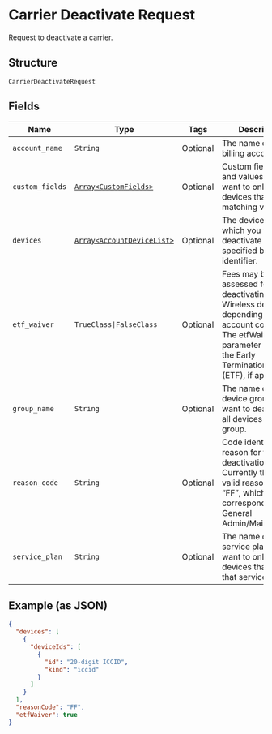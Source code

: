 
# Carrier Deactivate Request

Request to deactivate a carrier.

## Structure

`CarrierDeactivateRequest`

## Fields

| Name | Type | Tags | Description |
|  --- | --- | --- | --- |
| `account_name` | `String` | Optional | The name of a billing account. |
| `custom_fields` | [`Array<CustomFields>`](../../doc/models/custom-fields.md) | Optional | Custom field names and values, if you want to only include devices that have matching values. |
| `devices` | [`Array<AccountDeviceList>`](../../doc/models/account-device-list.md) | Optional | The devices for which you want to deactivate service, specified by device identifier. |
| `etf_waiver` | `TrueClass\|FalseClass` | Optional | Fees may be assessed for deactivating Verizon Wireless devices, depending on the account contract. The etfWaiver parameter waives the Early Termination Fee (ETF), if applicable. |
| `group_name` | `String` | Optional | The name of a device group, if you want to deactivate all devices in that group. |
| `reason_code` | `String` | Optional | Code identifying the reason for the deactivation. Currently the only valid reason code is “FF”, which corresponds to General Admin/Maintenance. |
| `service_plan` | `String` | Optional | The name of a service plan, if you want to only include devices that have that service plan. |

## Example (as JSON)

```json
{
  "devices": [
    {
      "deviceIds": [
        {
          "id": "20-digit ICCID",
          "kind": "iccid"
        }
      ]
    }
  ],
  "reasonCode": "FF",
  "etfWaiver": true
}
```


